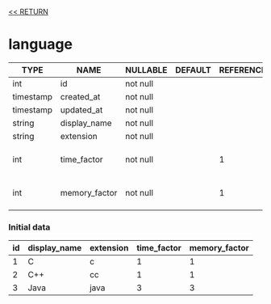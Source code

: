 [<< RETURN](..)

# language

TYPE | NAME | NULLABLE | DEFAULT | REFERENCE | COMMENT
---|---|---|---|---|---
int | id | not null | | |
timestamp | created_at | not null | | |
timestamp | updated_at | not null | | |
string | display_name | not null | | |
string | extension | not null | | |
int | time_factor | not null | | 1 | real_time_limit = time_limit * time_factor
int | memory_factor | not null | | 1 | real_memory_limit = memory_limit * memory_factor

### Initial data

id | display_name | extension | time_factor | memory_factor
---|---|---|---|---
1 | C | c | 1 | 1
2 | C++ | cc | 1 | 1
3 | Java | java | 3 | 3
